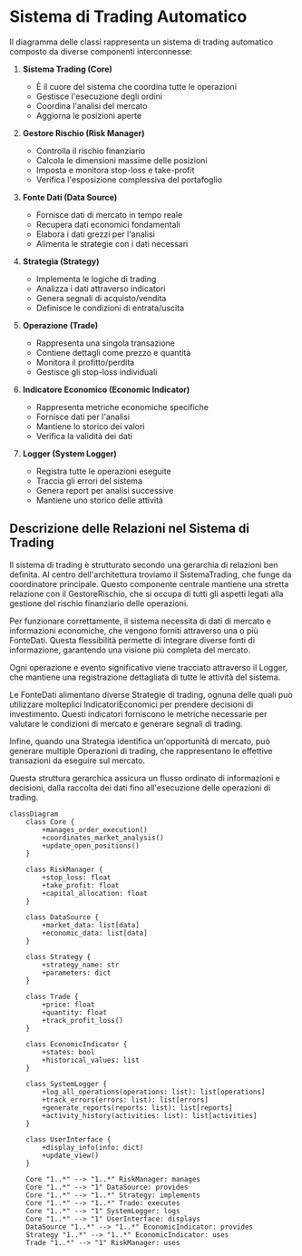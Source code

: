 # Sistema di Trading Automatico

Il diagramma delle classi rappresenta un sistema di trading automatico composto da diverse componenti interconnesse:

1. **Sistema Trading (Core)**
   - È il cuore del sistema che coordina tutte le operazioni
   - Gestisce l'esecuzione degli ordini
   - Coordina l'analisi del mercato
   - Aggiorna le posizioni aperte

2. **Gestore Rischio (Risk Manager)**
   - Controlla il rischio finanziario
   - Calcola le dimensioni massime delle posizioni
   - Imposta e monitora stop-loss e take-profit
   - Verifica l'esposizione complessiva del portafoglio

3. **Fonte Dati (Data Source)**
   - Fornisce dati di mercato in tempo reale
   - Recupera dati economici fondamentali
   - Elabora i dati grezzi per l'analisi
   - Alimenta le strategie con i dati necessari

4. **Strategia (Strategy)**
   - Implementa le logiche di trading
   - Analizza i dati attraverso indicatori
   - Genera segnali di acquisto/vendita
   - Definisce le condizioni di entrata/uscita

5. **Operazione (Trade)**
   - Rappresenta una singola transazione
   - Contiene dettagli come prezzo e quantità
   - Monitora il profitto/perdita
   - Gestisce gli stop-loss individuali

6. **Indicatore Economico (Economic Indicator)**
   - Rappresenta metriche economiche specifiche
   - Fornisce dati per l'analisi
   - Mantiene lo storico dei valori
   - Verifica la validità dei dati

7. **Logger (System Logger)**
   - Registra tutte le operazioni eseguite
   - Traccia gli errori del sistema
   - Genera report per analisi successive
   - Mantiene uno storico delle attività


## Descrizione delle Relazioni nel Sistema di Trading

Il sistema di trading è strutturato secondo una gerarchia di relazioni ben definita. Al centro dell'architettura troviamo il SistemaTrading, che funge da coordinatore principale. Questo componente centrale mantiene una stretta relazione con il GestoreRischio, che si occupa di tutti gli aspetti legati alla gestione del rischio finanziario delle operazioni.

Per funzionare correttamente, il sistema necessita di dati di mercato e informazioni economiche, che vengono forniti attraverso una o più FonteDati. Questa flessibilità permette di integrare diverse fonti di informazione, garantendo una visione più completa del mercato.

Ogni operazione e evento significativo viene tracciato attraverso il Logger, che mantiene una registrazione dettagliata di tutte le attività del sistema.

Le FonteDati alimentano diverse Strategie di trading, ognuna delle quali può utilizzare molteplici IndicatoriEconomici per prendere decisioni di investimento. Questi indicatori forniscono le metriche necessarie per valutare le condizioni di mercato e generare segnali di trading.

Infine, quando una Strategia identifica un'opportunità di mercato, può generare multiple Operazioni di trading, che rappresentano le effettive transazioni da eseguire sul mercato.

Questa struttura gerarchica assicura un flusso ordinato di informazioni e decisioni, dalla raccolta dei dati fino all'esecuzione delle operazioni di trading.

```mermaid
classDiagram
    class Core {
        +manages_order_execution()
        +coordinates_market_analysis()
        +update_open_positions()
    }

    class RiskManager {
        +stop_loss: float
        +take_profit: float
        +capital_allocation: float
    }

    class DataSource {
        +market_data: list[data]
        +economic_data: list[data]
    }

    class Strategy {
        +strategy_name: str
        +parameters: dict
    }

    class Trade {
        +price: float
        +quantity: float
        +track_profit_loss()
    }

    class EconomicIndicator {
        +states: bool
        +historical_values: list
    }

    class SystemLogger {
        +log_all_operations(operations: list): list[operations]
        +track_errors(errors: list): list[errors]
        +generate_reports(reports: list): list[reports]
        +activity_history(activities: list): list[activities]
    }

    class UserInterface {
        +display_info(info: dict)
        +update_view()
    }

    Core "1..*" --> "1..*" RiskManager: manages
    Core "1..*" --> "1" DataSource: provides
    Core "1..*" --> "1..*" Strategy: implements
    Core "1..*" --> "1..*" Trade: executes
    Core "1..*" --> "1" SystemLogger: logs
    Core "1..*" --> "1" UserInterface: displays
    DataSource "1..*" --> "1..*" EconomicIndicator: provides
    Strategy "1..*" --> "1..*" EconomicIndicator: uses
    Trade "1..*" --> "1" RiskManager: uses
```